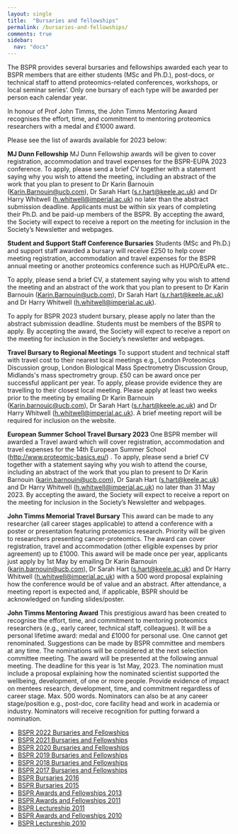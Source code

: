 ```yaml
---
layout: single
title:  "Bursaries and fellowships"
permalink: /bursaries-and-fellowships/
comments: true
sidebar:
  nav: "docs"
---
```



<!-- Several bursaries and fellowships are awarded each year to BSPR members that are either students (MSc and Ph.D.), post-docs, or technical staff to attend proteomics-related conferences or workshops. During the COVID-19 pandemic, most face-to-face conferences have been canceled and several of them have moved them on-line. The BSPR has therefore decided to offer bursaries (up to £250) for students, technical staff, and post-docs to attend virtual proteomics-related conferences and workshops that have a registration fee. Only one bursary will be awarded per person each calendar year. -->

<!-- To apply, please send a brief CV, a statement saying why you wish to attend the meeting, and an abstract of the work that you plan to present (if applicable) to Karin Barnouin (karin.barnouin@ucb.com). Only members of the BSPR can apply. By accepting the award, the Society will expect to receive a report on the meeting for inclusion in the Society’s newsletter and webpages. -->

The BSPR provides several bursaries and fellowships awarded each year to BSPR members that are either students (MSc and Ph.D.), post-docs, or technical staff to attend proteomics-related conferences, workshops, or local seminar series’. Only one bursary of each type will be awarded per person each calendar year.

In honour of Prof John Timms, the John Timms Mentoring Award recognises the effort, time, and commitment to mentoring proteomics researchers with a medal and £1000 award.

Please see the list of awards available for 2023 below:

**MJ Dunn Fellowship**
MJ Dunn Fellowship awards will be given to cover registration, accommodation and travel expenses for the BSPR-EUPA 2023 conference. To apply, please send a brief CV together with a statement saying why you wish to attend the meeting, including an abstract of the work that you plan to present to Dr Karin Barnouin (Karin.Barnouin@ucb.com), Dr Sarah Hart (s.r.hart@keele.ac.uk) and Dr Harry Whitwell (h.whitwell@imperial.ac.uk) no later than the abstract submission deadline. Applicants must be within six years of completing their Ph.D. and be paid-up members of the BSPR. By accepting the award, the Society will expect to receive a report on the meeting for inclusion in the Society’s Newsletter and webpages.

**Student and Support Staff Conference Bursaries**
Students (MSc and Ph.D.) and support staff awarded a bursary will receive £250 to help cover meeting registration, accommodation and travel expenses for the BSPR annual meeting or another proteomics conference such as HUPO/EuPA etc..

To apply, please send a brief CV, a statement saying why you wish to attend the meeting and an abstract of the work that you plan to present to Dr Karin Barnouin (Karin.Barnouin@ucb.com), Dr Sarah Hart (s.r.hart@keele.ac.uk) and Dr Harry Whitwell (h.whitwell@imperial.ac.uk). 

To apply for BSPR 2023 student bursary, please apply no later than the abstract submission deadline. Students must be members of the BSPR to apply. By accepting the award, the Society will expect to receive a report on the meeting for inclusion in the Society’s newsletter and webpages.

**Travel Bursary to Regional Meetings**
To support student and technical staff with travel cost to their nearest local meetings e.g., London Proteomics Discussion group, London Biological Mass Spectrometry Discussion Group, Midlands's mass spectrometry group. £50 can be award once per successful applicant per year. To apply, please provide evidence they are travelling to their closest local meeting. Please apply at least two weeks prior to the meeting by emailing Dr Karin Barnouin (Karin.barnouic@ucb.com), Dr Sarah Hart (s.r.hart@keele.ac.uk) and Dr Harry Whitwell (h.whitwell@imperial.ac.uk). A brief meeting report will be required for inclusion on the website.

**European Summer School Travel Bursary 2023**
One BSPR member will awarded a Travel award which will cover registration, accommodation and travel expenses for the 14th European Summer School (http://www.proteomic-basics.eu/) . To apply, please send a brief CV together with a statement saying why you wish to attend the course, including an abstract of the work that you plan to present to Dr Karin Barnouin (karin.barnouin@ucb.com), Dr Sarah Hart (s.hart@keele.ac.uk) and Dr Harry Whitwell (h.whitwell@imperial.ac.uk) no later than 31 May 2023. By accepting the award, the Society will expect to receive a report on the meeting for inclusion in the Society’s Newsletter and webpages.

**John Timms Memorial Travel Bursary**
This award can be made to any researcher (all career stages applicable) to attend a conference with a poster or presentation featuring proteomics research. Priority will be given to researchers presenting cancer-proteomics. The award can cover registration, travel and accommodation (other eligible expenses by prior agreement) up to £1000. This award will be made once per year, applicants just apply by 1st May by emailing Dr Karin Barnouin (karin.barnouin@ucb.com), Dr Sarah Hart (s.hart@keele.ac.uk) and Dr Harry Whitwell (h.whitwell@imperial.ac.uk) with a 500 word proposal explaining how the conference would be of value and an abstract. After attendance, a meeting report is expected and, if applicable, BSPR should be acknowledged on funding slides/poster.

**John Timms Mentoring Award**
This prestigious award has been created to recognise the effort, time, and commitment to mentoring proteomics researchers (e.g., early career, technical staff, colleagues).  It will be a personal lifetime award:  medal and £1000 for personal use. One cannot get renominated. Suggestions can be made by BSPR committee and members at any time. The nominations will be considered at the next selection committee meeting. The award will be presented at the following annual meeting. The deadline for this year is 1st May, 2023. The nomination must include a proposal explaining how the nominated scientist supported the wellbeing, development, of one or more people. Provide evidence of impact on mentees research, development, time, and commitment regardless of career stage. Max. 500 words. Nominators can also be at any career stage/position e.g., post-doc, core facility head and work in academia or industry. Nominators will receive recognition for putting forward a nomination.




- [BSPR 2022 Bursaries and Fellowships]({{site.baseurl}}/bspr-2022-bursaries-and-fellowships)
- [BSPR 2021 Bursaries and Fellowships]({{site.baseurl}}/bspr-2021-bursaries-and-fellowships)
- [BSPR 2020 Bursaries and Fellowships]({{site.baseurl}}/bspr-2020-bursaries-and-fellowships)
- [BSPR 2019 Bursaries and Fellowships]({{site.baseurl}}/bspr-2019-bursaries-and-fellowships)
- [BSPR 2018 Bursaries and Fellowships]({{site.baseurl}}/bspr-2018-bursaries-and-fellowships)
- [BSPR 2017 Bursaries and Fellowships]({{site.baseurl}}/bspr-2017-bursaries-and-fellowships)
- [BSPR Bursaries 2016]({{site.baseurl}}/bspr-bursaries-2016)
- [BSPR Bursaries 2015]({{site.baseurl}}/bspr-bursaries-2015)
- [BSPR Awards and Fellowships 2013]({{site.baseurl}}/sbspr-awards-and-fellowships-2013 )
- [BSPR Awards and Fellowships 2011]({{site.baseurl}}//bspr-awards-and-fellowships-2011 )
- [BSPR Lectureship 2011]({{site.baseurl}}/bspr-lectureship-2011 )
- [BSPR Awards and Fellowships 2010]({{site.baseurl}}/bspr-awards-and-fellowships-2010 )
- [BSPR Lectureship 2010]({{site.baseurl}}/bspr-lectureship-2010 )
